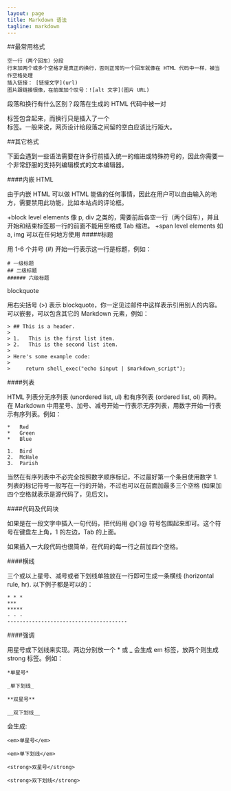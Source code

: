 ```yaml
---
layout: page
title: Markdown 语法
tagline: markdown
---
```


##最常用格式

    空一行（两个回车）分段
    行末加两个或多个空格才是真正的换行，否则正常的一个回车就像在 HTML 代码中一样，被当作空格处理
    插入链接： [链接文字](url)
    图片跟链接很像，在前面加个叹号：![alt 文字](图片 URL)
段落和换行有什么区别？段落在生成的 HTML 代码中被一对 <p></p> 标签包含起来，而换行只是插入了一个 <br /> 标签。一般来说，网页设计给段落之间留的空白应该比行距大。


##其它格式

下面会遇到一些语法需要在许多行前插入统一的缩进或特殊符号的，因此你需要一个非常舒服的支持列编辑模式的文本编辑器。

####内嵌 HTML

由于内嵌 HTML 可以做 HTML 能做的任何事情，因此在用户可以自由输入的地方，需要禁用此功能，比如本站点的评论框。

+block level elements 像 p, div 之类的，需要前后各空一行（两个回车），并且开始和结束标签那一行的前面不能用空格或 Tab 缩进。
+span level elements 如 a, img 可以在任何地方使用
#####标题

用 1-6 个井号 (#) 开始一行表示这一行是标题，例如：

    # 一级标题
    ## 二级标题
    ###### 六级标题
blockquote

用右尖括号 (>) 表示 blockquote，你一定见过邮件中这样表示引用别人的内容。可以嵌套，可以包含其它的 Markdown 元素，例如：

    > ## This is a header.
    >
    > 1.   This is the first list item.
    > 2.   This is the second list item.
    >
    > Here's some example code:
    >
    >     return shell_exec("echo $input | $markdown_script");
####列表

HTML 列表分无序列表 (unordered list, ul) 和有序列表 (ordered list, ol) 两种。在 Markdown 中用星号、加号、减号开始一行表示无序列表，用数字开始一行表示有序列表。例如：

    *   Red
    *   Green
    *   Blue

    1.  Bird
    2.  McHale
    3.  Parish
当然在有序列表中不必完全按照数字顺序标记，不过最好第一个条目使用数字 1. 列表的标记符号一般写在一行的开始，不过也可以在前面加最多三个空格 (如果加四个空格就表示是源代码了，见后文)。

####代码及代码块

如果是在一段文字中插入一句代码，把代码用 @(\`)@ 符号包围起来即可。这个符号在键盘左上角，1 的左边，Tab 的上面。

如果插入一大段代码也很简单，在代码的每一行之前加四个空格。

####横线

三个或以上星号、减号或者下划线单独放在一行即可生成一条横线 (horizontal rule, hr). 以下例子都是可以的：

    * * *
    ***
    *****
    - - -
    ---------------------------------------
####强调

用星号或下划线来实现。两边分别放一个 * 或 _ 会生成 em 标签，放两个则生成 strong 标签。例如：

    *单星号*

    _单下划线_

    **双星号**

    __双下划线__
会生成:

    <em>单星号</em>

    <em>单下划线</em>

    <strong>双星号</strong>

    <strong>双下划线</strong>